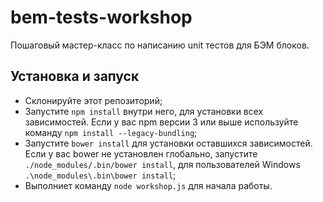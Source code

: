 # bem-tests-workshop 

Пошаговый мастер-класс по написанию unit тестов для БЭМ блоков.

## Установка и запуск ##

* Склонируйте этот репозиторий;
* Запустите `npm install` внутри него, для установки всех зависимостей. Если у вас npm версии 3 или выше используйте команду `npm install --legacy-bundling`;
* Запустите `bower install` для установки оставшихся зависимостей. Если у вас bower не установлен глобально, запустите `./node_modules/.bin/bower install`, для пользователей Windows `.\node_modules\.bin\bower install`;
* Выполниет команду `node workshop.js` для начала работы.